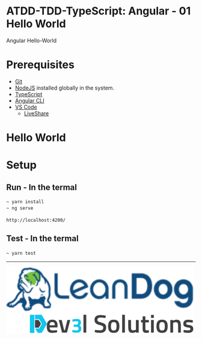 # ATDD-TDD-TypeScript: Angular - 01 Hello World

Angular Hello-World

# Prerequisites

- [Git](https://github.com/)
- [NodeJS](https://nodejs.org/en/download/) installed globally in the system.
- [TypeScript](https://www.typescriptlang.org/)
- [Angular CLI](https://angular.io/cli)
- [VS Code](https://code.visualstudio.com/)
  - [LiveShare](https://code.visualstudio.com/learn/collaboration/live-share)

# Hello World

# Setup

## Run - In the termal

```bash
~ yarn install
~ ng serve
```

`http://localhost:4200/`

## Test - In the termal

```bash
~ yarn test
```

---

![](/assets/dev3l-solutions-logo-lean-dog.png)

